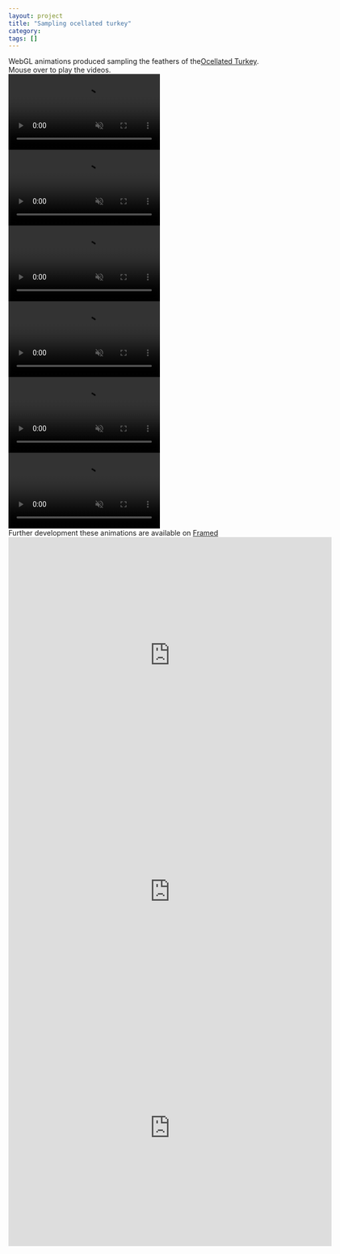 ```yaml
---
layout: project
title: "Sampling ocellated turkey"
category: 
tags: []
---
```


<div class="content-container">
<div class="index-content">
<div class="grid-gutter"></div><div class="grid-sizer"></div>

  <div class = "grid l3">
  WebGL animations produced sampling the feathers of the<a href="https://en.wikipedia.org/wiki/Ocellated_turkey">Ocellated Turkey</a>. Mouse over to play the videos.
  </div>
  <div class="grid">
    <div class="video-container">
    <video class="scroll-transition-fade" muted="" loop="" playsinline="" onmouseover="this.play()" onmouseout="this.pause()" style="transition-duration: initial;">
    <source src="/assets/media/sampling-ocellated-turkey/first-compressed.mp4" type="video/mp4" height="600" />
    </video>
  </div>
  </div>

  <div class="grid">
    <div class="video-container">
    <video class="scroll-transition-fade" muted="" loop="" playsinline="" onmouseover="this.play()" onmouseout="this.pause()" style="transition-duration: initial;">
    <source src="/assets/media/sampling-ocellated-turkey/video12-compressed.mp4" type="video/mp4" />
    </video>
    </div>
  </div>

  <div class="grid">
    <div class="video-container">
    <video class="scroll-transition-fade" muted="" loop="" playsinline="" onmouseover="this.play()" onmouseout="this.pause()" style="transition-duration: initial;">
    <source src="/assets/media/sampling-ocellated-turkey/firstDistorted-compressed.mp4" type="video/mp4" />
    </video>
    </div>
  </div>

  <div class="grid">
    <div class="video-container">
    <video class="scroll-transition-fade" muted="" loop="" playsinline="" onmouseover="this.play()" onmouseout="this.pause()" style="transition-duration: initial;">
    <source src="/assets/media/sampling-ocellated-turkey/third-compressed.mp4" type="video/mp4" />
    </video>
    </div>
  </div>

  <div class="grid">
    <div class="video-container">
    <video class="scroll-transition-fade" muted="" loop="" playsinline="" onmouseover="this.play()" onmouseout="this.pause()" style="transition-duration: initial;">
    <source src="/assets/media/sampling-ocellated-turkey/cutted-compressed.mp4" type="video/mp4" />
    </video>
    </div>
  </div>

  <div class="grid">
    <div class="video-container">
    <video class="scroll-transition-fade" muted="" loop="" playsinline="" onmouseover="this.play()" onmouseout="this.pause()" style="transition-duration: initial;">
    <source src="/assets/media/sampling-ocellated-turkey/10single-compressed.mp4" type="video/mp4" />
    </video>
    </div>
  </div>

  <div class = "grid l3">
Further development these animations are available on <a href="https://frm.fm/a/davide_prati">Framed</a>
  </div>

  <!--Subsistence Plumage #1 -->
  <div class="grid">
      <div class="sixteen-nine">
        <iframe src="https://player.vimeo.com/video/367304454" width="640" height="468" frameborder="0" webkitallowfullscreen mozallowfullscreen allowfullscreen allow="autoplay; fullscreen"></iframe>
      </div>
  </div>

  <!--Subsistence Plumage #2 -->
  <div class="grid">
      <div class="sixteen-nine">
        <iframe src="https://player.vimeo.com/video/367313015" width="640" height="468" frameborder="0" webkitallowfullscreen mozallowfullscreen allowfullscreen allow="autoplay; fullscreen"></iframe>
      </div>
  </div>

  <!--Subsistence Plumage #3 -->
  <div class="grid">
      <div class="sixteen-nine">
        <iframe src="https://player.vimeo.com/video/368797621" width="640" height="468" frameborder="0" webkitallowfullscreen mozallowfullscreen allowfullscreen allow="autoplay; fullscreen"></iframe>
      </div>
  </div>




</div>
</div>
